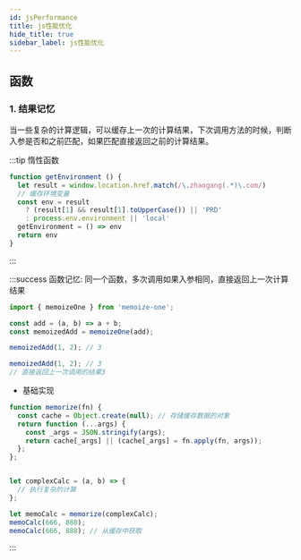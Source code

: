 ```yaml
---
id: jsPerformance
title: js性能优化
hide_title: true
sidebar_label: js性能优化
---
```


## 函数

### 1. 结果记忆

当一些复杂的计算逻辑，可以缓存上一次的计算结果，下次调用方法的时候，判断入参是否和之前匹配，如果匹配直接返回之前的计算结果。

:::tip 惰性函数

```javascript
function getEnvironment () {
  let result = window.location.href.match(/\.zhaogang(.*)\.com/)
  // 缓存环境变量
  const env = result
    ? (result[1] && result[1].toUpperCase()) || 'PRD'
    : process.env.environment || 'local'
  getEnvironment = () => env
  return env
}
```

:::

:::success  函数记忆: 同一个函数，多次调用如果入参相同，直接返回上一次计算结果

```javascript
import { memoizeOne } from 'memoize-one';

const add = (a, b) => a + b;
const memoizedAdd = memoizeOne(add);

memoizedAdd(1, 2); // 3

memoizedAdd(1, 2); // 3
// 直接返回上一次调用的结果3
```

- 基础实现

```javascript
function memorize(fn) {
  const cache = Object.create(null); // 存储缓存数据的对象
  return function (...args) {
    const _args = JSON.stringify(args);
    return cache[_args] || (cache[_args] = fn.apply(fn, args));
  };
};


let complexCalc = (a, b) => {
  // 执行复杂的计算
};

let memoCalc = memorize(complexCalc);
memoCalc(666, 888);
memoCalc(666, 888); // 从缓存中获取
```

:::
